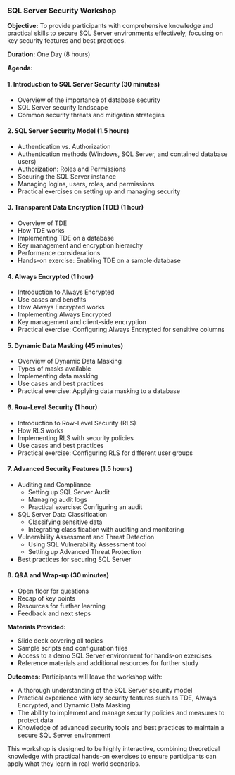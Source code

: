 ### SQL Server Security Workshop

**Objective:**
To provide participants with comprehensive knowledge and practical skills to secure SQL Server environments effectively, focusing on key security features and best practices.

**Duration:**
One Day (8 hours)

**Agenda:**

#### 1. Introduction to SQL Server Security (30 minutes)
   - Overview of the importance of database security
   - SQL Server security landscape
   - Common security threats and mitigation strategies

#### 2. SQL Server Security Model (1.5 hours)
   - Authentication vs. Authorization
   - Authentication methods (Windows, SQL Server, and contained database users)
   - Authorization: Roles and Permissions
   - Securing the SQL Server instance
   - Managing logins, users, roles, and permissions
   - Practical exercises on setting up and managing security

#### 3. Transparent Data Encryption (TDE) (1 hour)
   - Overview of TDE
   - How TDE works
   - Implementing TDE on a database
   - Key management and encryption hierarchy
   - Performance considerations
   - Hands-on exercise: Enabling TDE on a sample database

#### 4. Always Encrypted (1 hour)
   - Introduction to Always Encrypted
   - Use cases and benefits
   - How Always Encrypted works
   - Implementing Always Encrypted
   - Key management and client-side encryption
   - Practical exercise: Configuring Always Encrypted for sensitive columns

#### 5. Dynamic Data Masking (45 minutes)
   - Overview of Dynamic Data Masking
   - Types of masks available
   - Implementing data masking
   - Use cases and best practices
   - Practical exercise: Applying data masking to a database

#### 6. Row-Level Security (1 hour)
   - Introduction to Row-Level Security (RLS)
   - How RLS works
   - Implementing RLS with security policies
   - Use cases and best practices
   - Practical exercise: Configuring RLS for different user groups

#### 7. Advanced Security Features (1.5 hours)
   - Auditing and Compliance
     - Setting up SQL Server Audit
     - Managing audit logs
     - Practical exercise: Configuring an audit
   - SQL Server Data Classification
     - Classifying sensitive data
     - Integrating classification with auditing and monitoring
   - Vulnerability Assessment and Threat Detection
     - Using SQL Vulnerability Assessment tool
     - Setting up Advanced Threat Protection
   - Best practices for securing SQL Server

#### 8. Q&A and Wrap-up (30 minutes)
   - Open floor for questions
   - Recap of key points
   - Resources for further learning
   - Feedback and next steps

**Materials Provided:**
   - Slide deck covering all topics
   - Sample scripts and configuration files
   - Access to a demo SQL Server environment for hands-on exercises
   - Reference materials and additional resources for further study

**Outcomes:**
Participants will leave the workshop with:
   - A thorough understanding of the SQL Server security model
   - Practical experience with key security features such as TDE, Always Encrypted, and Dynamic Data Masking
   - The ability to implement and manage security policies and measures to protect data
   - Knowledge of advanced security tools and best practices to maintain a secure SQL Server environment

This workshop is designed to be highly interactive, combining theoretical knowledge with practical hands-on exercises to ensure participants can apply what they learn in real-world scenarios.
